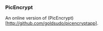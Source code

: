 ### PicEncrypt 
An online version of (PicEncrypt)[http://github.com/goldsudo/picencryptapp].

<!--
**picencrypt/picencrypt** is a ✨ _special_ ✨ repository because its `README.md` (this file) appears on your GitHub profile.

